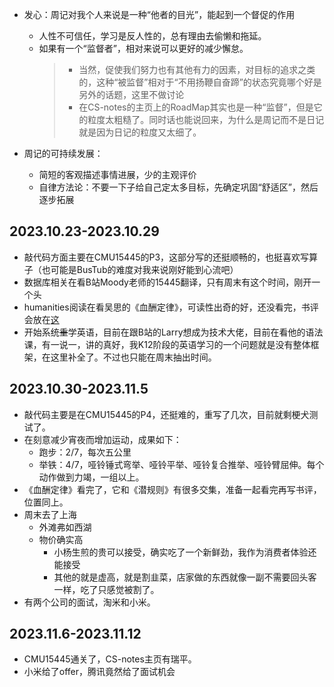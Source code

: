 + 发心：周记对我个人来说是一种“他者的目光”，能起到一个督促的作用
	+ 人性不可信任，学习是反人性的，总有理由去偷懒和拖延。
	+ 如果有一个“监督者”，相对来说可以更好的减少懈怠。
		>+ 当然，促使我们努力也有其他有力的因素，对目标的追求之类的，这种“被监督”相对于“不用扬鞭自奋蹄”的状态究竟哪个好是另外的话题，这里不做讨论
		>+ 在CS-notes的主页上的RoadMap其实也是一种“监督”，但是它的粒度太粗糙了。同时话也能说回来，为什么是周记而不是日记就是因为日记的粒度又太细了。

+ 周记的可持续发展：
	+ 简短的客观描述事情进展，少的主观评价
	+ 自律方法论：不要一下子给自己定太多目标，先确定巩固“舒适区”，然后逐步拓展

## 2023.10.23-2023.10.29

+ 敲代码方面主要在CMU15445的P3，这部分写的还挺顺畅的，也挺喜欢写算子（也可能是BusTub的难度对我来说刚好能到心流吧）
+ 数据库相关在看B站Moody老师的15445翻译，只有周末有这个时间，刚开一个头
+ humanities阅读在看吴思的《血酬定律》，可读性出奇的好，还没看完，书评会放在<a href="../README.md#吴思">这</a>
+ 开始系统~~重~~学英语，目前在跟B站的Larry想成为技术大佬，目前在看他的语法课，有一说一，讲的真好，我K12阶段的英语学习的一个问题就是没有整体框架，在这里补全了。不过也只能在周末抽出时间。

## 2023.10.30-2023.11.5

+ 敲代码主要是在CMU15445的P4，还挺难的，重写了几次，目前就剩梗犬测试了。
+ 在刻意减少宵夜而增加运动，成果如下：
	+ 跑步：2/7，每次五公里
	+ 举铁：4/7，哑铃锤式弯举、哑铃平举、哑铃复合推举、哑铃臂屈伸。每个动作做到力竭，一组以上。
+ 《血酬定律》看完了，它和《潜规则》有很多交集，准备一起看完再写书评，位置同上。
+ 周末去了上海
	+ 外滩弗如西湖
	+ 物价确实高
		+ 小杨生煎的贵可以接受，确实吃了一个新鲜劲，我作为消费者体验还能接受
		+ 其他的就是虚高，就是割韭菜，店家做的东西就像一副不需要回头客一样，吃了只感觉被割了。
+ 有两个公司的面试，淘米和小米。

## 2023.11.6-2023.11.12

+ CMU15445通关了，CS-notes主页有瑞平。
+ 小米给了offer，腾讯竟然给了面试机会
